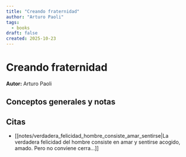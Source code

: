 ```yaml
---
title: "Creando fraternidad"
author: "Arturo Paoli"
tags:
  - books
draft: false
created: 2025-10-23
---
```


# Creando fraternidad

**Autor:** Arturo Paoli


## Conceptos generales y notas



## Citas
- [[notes/verdadera_felicidad_hombre_consiste_amar_sentirse|La verdadera felicidad del hombre consiste en amar y sentirse acogido, amado. Pero no conviene cerra...]]
